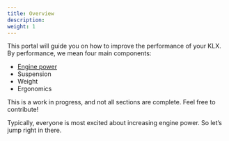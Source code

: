 ```yaml
---
title: Overview
description:
weight: 1
---
```


This portal will guide you on how to improve the performance of your KLX. By performance, we mean four main components:
- [Engine power](./engine)
- Suspension
- Weight
- Ergonomics

This is a work in progress, and not all sections are complete. Feel free to contribute!

Typically, everyone is most excited about increasing engine power. So let’s jump right in there.


